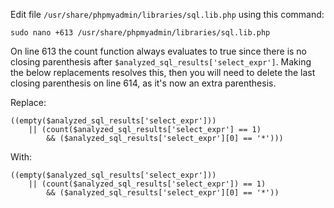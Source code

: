 Edit file `/usr/share/phpmyadmin/libraries/sql.lib.php` using this command:

`sudo nano +613 /usr/share/phpmyadmin/libraries/sql.lib.php`

On line 613 the count function always evaluates to true since there is no closing parenthesis after `$analyzed_sql_results['select_expr']`. Making the below replacements resolves this, then you will need to delete the last closing parenthesis on line 614, as it's now an extra parenthesis.

Replace:

```
((empty($analyzed_sql_results['select_expr']))
    || (count($analyzed_sql_results['select_expr'] == 1)
        && ($analyzed_sql_results['select_expr'][0] == '*')))
```

With:

```
((empty($analyzed_sql_results['select_expr']))
    || (count($analyzed_sql_results['select_expr']) == 1)
        && ($analyzed_sql_results['select_expr'][0] == '*'))
```
